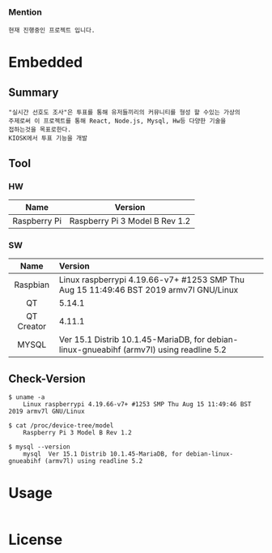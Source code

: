 ### Mention

    현재 진행중인 프로젝트 입니다.

# Embedded

## Summary

```
"실시간 선호도 조사"은 투표를 통해 유저들끼리의 커뮤니티를 형성 할 수있는 가상의
주제로써 이 프로젝트를 통해 React, Node.js, Mysql, Hw등 다양한 기술을
접하는것을 목표로한다.
KIOSK에서 투표 기능을 개발
```

## Tool

### HW

|     Name     |            Version             |
| :----------: | :----------------------------: |
| Raspberry Pi | Raspberry Pi 3 Model B Rev 1.2 |

### SW

|    Name    | Version                                                                                  |
| :--------: | :--------------------------------------------------------------------------------------- |
|  Raspbian  | Linux raspberrypi 4.19.66-v7+ #1253 SMP Thu Aug 15 11:49:46 BST 2019 armv7l GNU/Linux |
|     QT     | 5.14.1                                                                                   |
| QT Creator | 4.11.1                                                                                   |
|   MYSQL    | Ver 15.1 Distrib 10.1.45-MariaDB, for debian-linux-gnueabihf (armv7l) using readline 5.2 |

## Check-Version

```
$ uname -a
    Linux raspberrypi 4.19.66-v7+ #1253 SMP Thu Aug 15 11:49:46 BST 2019 armv7l GNU/Linux

$ cat /proc/device-tree/model
    Raspberry Pi 3 Model B Rev 1.2

$ mysql --version
    mysql  Ver 15.1 Distrib 10.1.45-MariaDB, for debian-linux-gnueabihf (armv7l) using readline 5.2

```

# Usage

```

```

# License

```

```

